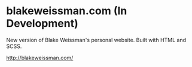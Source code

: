 # blakeweissman.com (In Development)
New version of Blake Weissman's personal website. Built with HTML and SCSS. 

http://blakeweissman.com/